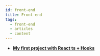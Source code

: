 ```yaml
---
id: front-end
title: Front-end
tags:
  - front-end
  - articles
  - content
---
```


- [**My first project with React ts + Hooks**](https://dev.to/beatrizoliveira/my-first-project-with-react-ts-hooks-3mji)
